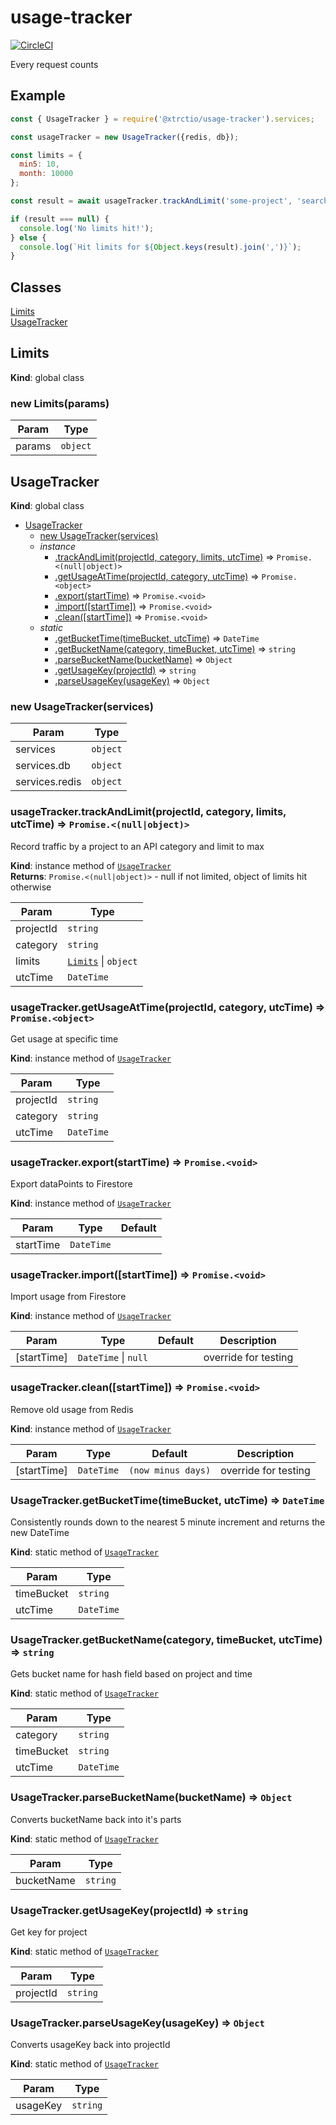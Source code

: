 # usage-tracker

[![CircleCI](https://circleci.com/gh/xtrctio/usage-tracker/tree/master.svg?style=svg&circle-token=aa8abb7ebc9bc473168a22e6afbd5178507e7704)](https://circleci.com/gh/xtrctio/usage-tracker/tree/master)

Every request counts

## Example
```javascript
const { UsageTracker } = require('@xtrctio/usage-tracker').services;

const usageTracker = new UsageTracker({redis, db});

const limits = {
  min5: 10,
  month: 10000
};

const result = await usageTracker.trackAndLimit('some-project', 'search-api', limits);

if (result === null) {
  console.log('No limits hit!');
} else {
  console.log(`Hit limits for ${Object.keys(result).join(',')}`);
}

```

## Classes

<dl>
<dt><a href="#Limits">Limits</a></dt>
<dd></dd>
<dt><a href="#UsageTracker">UsageTracker</a></dt>
<dd></dd>
</dl>

<a name="Limits"></a>

## Limits
**Kind**: global class  
<a name="new_Limits_new"></a>

### new Limits(params)

| Param | Type |
| --- | --- |
| params | <code>object</code> | 

<a name="UsageTracker"></a>

## UsageTracker
**Kind**: global class  

* [UsageTracker](#UsageTracker)
    * [new UsageTracker(services)](#new_UsageTracker_new)
    * _instance_
        * [.trackAndLimit(projectId, category, limits, utcTime)](#UsageTracker+trackAndLimit) ⇒ <code>Promise.&lt;(null\|object)&gt;</code>
        * [.getUsageAtTime(projectId, category, utcTime)](#UsageTracker+getUsageAtTime) ⇒ <code>Promise.&lt;object&gt;</code>
        * [.export(startTime)](#UsageTracker+export) ⇒ <code>Promise.&lt;void&gt;</code>
        * [.import([startTime])](#UsageTracker+import) ⇒ <code>Promise.&lt;void&gt;</code>
        * [.clean([startTime])](#UsageTracker+clean) ⇒ <code>Promise.&lt;void&gt;</code>
    * _static_
        * [.getBucketTime(timeBucket, utcTime)](#UsageTracker.getBucketTime) ⇒ <code>DateTime</code>
        * [.getBucketName(category, timeBucket, utcTime)](#UsageTracker.getBucketName) ⇒ <code>string</code>
        * [.parseBucketName(bucketName)](#UsageTracker.parseBucketName) ⇒ <code>Object</code>
        * [.getUsageKey(projectId)](#UsageTracker.getUsageKey) ⇒ <code>string</code>
        * [.parseUsageKey(usageKey)](#UsageTracker.parseUsageKey) ⇒ <code>Object</code>

<a name="new_UsageTracker_new"></a>

### new UsageTracker(services)

| Param | Type |
| --- | --- |
| services | <code>object</code> | 
| services.db | <code>object</code> | 
| services.redis | <code>object</code> | 

<a name="UsageTracker+trackAndLimit"></a>

### usageTracker.trackAndLimit(projectId, category, limits, utcTime) ⇒ <code>Promise.&lt;(null\|object)&gt;</code>
Record traffic by a project to an API category and limit to max

**Kind**: instance method of [<code>UsageTracker</code>](#UsageTracker)  
**Returns**: <code>Promise.&lt;(null\|object)&gt;</code> - null if not limited, object of limits hit otherwise  

| Param | Type |
| --- | --- |
| projectId | <code>string</code> | 
| category | <code>string</code> | 
| limits | [<code>Limits</code>](#Limits) \| <code>object</code> | 
| utcTime | <code>DateTime</code> | 

<a name="UsageTracker+getUsageAtTime"></a>

### usageTracker.getUsageAtTime(projectId, category, utcTime) ⇒ <code>Promise.&lt;object&gt;</code>
Get usage at specific time

**Kind**: instance method of [<code>UsageTracker</code>](#UsageTracker)  

| Param | Type |
| --- | --- |
| projectId | <code>string</code> | 
| category | <code>string</code> | 
| utcTime | <code>DateTime</code> | 

<a name="UsageTracker+export"></a>

### usageTracker.export(startTime) ⇒ <code>Promise.&lt;void&gt;</code>
Export dataPoints to Firestore

**Kind**: instance method of [<code>UsageTracker</code>](#UsageTracker)  

| Param | Type | Default |
| --- | --- | --- |
| startTime | <code>DateTime</code> | <code></code> | 

<a name="UsageTracker+import"></a>

### usageTracker.import([startTime]) ⇒ <code>Promise.&lt;void&gt;</code>
Import usage from Firestore

**Kind**: instance method of [<code>UsageTracker</code>](#UsageTracker)  

| Param | Type | Default | Description |
| --- | --- | --- | --- |
| [startTime] | <code>DateTime</code> \| <code>null</code> | <code></code> | override for testing |

<a name="UsageTracker+clean"></a>

### usageTracker.clean([startTime]) ⇒ <code>Promise.&lt;void&gt;</code>
Remove old usage from Redis

**Kind**: instance method of [<code>UsageTracker</code>](#UsageTracker)  

| Param | Type | Default | Description |
| --- | --- | --- | --- |
| [startTime] | <code>DateTime</code> | <code>(now minus days)</code> | override for testing |

<a name="UsageTracker.getBucketTime"></a>

### UsageTracker.getBucketTime(timeBucket, utcTime) ⇒ <code>DateTime</code>
Consistently rounds down to the nearest 5 minute increment and returns the new DateTime

**Kind**: static method of [<code>UsageTracker</code>](#UsageTracker)  

| Param | Type |
| --- | --- |
| timeBucket | <code>string</code> | 
| utcTime | <code>DateTime</code> | 

<a name="UsageTracker.getBucketName"></a>

### UsageTracker.getBucketName(category, timeBucket, utcTime) ⇒ <code>string</code>
Gets bucket name for hash field based on project and time

**Kind**: static method of [<code>UsageTracker</code>](#UsageTracker)  

| Param | Type |
| --- | --- |
| category | <code>string</code> | 
| timeBucket | <code>string</code> | 
| utcTime | <code>DateTime</code> | 

<a name="UsageTracker.parseBucketName"></a>

### UsageTracker.parseBucketName(bucketName) ⇒ <code>Object</code>
Converts bucketName back into it's parts

**Kind**: static method of [<code>UsageTracker</code>](#UsageTracker)  

| Param | Type |
| --- | --- |
| bucketName | <code>string</code> | 

<a name="UsageTracker.getUsageKey"></a>

### UsageTracker.getUsageKey(projectId) ⇒ <code>string</code>
Get key for project

**Kind**: static method of [<code>UsageTracker</code>](#UsageTracker)  

| Param | Type |
| --- | --- |
| projectId | <code>string</code> | 

<a name="UsageTracker.parseUsageKey"></a>

### UsageTracker.parseUsageKey(usageKey) ⇒ <code>Object</code>
Converts usageKey back into projectId

**Kind**: static method of [<code>UsageTracker</code>](#UsageTracker)  

| Param | Type |
| --- | --- |
| usageKey | <code>string</code> | 

